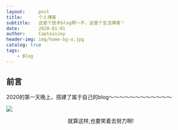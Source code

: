 ```yaml
---
layout:     post
title:      个人博客
subtitle:   这是个技术blog啊～不，这是个生活博客！
date:       2020-01-01
author:     CaptainJay
header-img: img/home-bg-o.jpg
catalog: true
tags:
    - Blog
---
```


## 前言

2020的第一天晚上，搭建了属于自己的blog～～～～～～～～～～～～

![](https://captainjay.github.io/img/head.jpg)
<center>就算这样,也要笑着去努力啊!</center>
